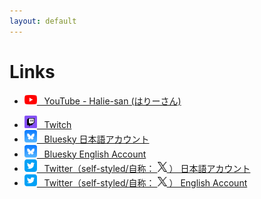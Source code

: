```yaml
---
layout: default
---
```


# Links

* <a href="https://www.youtube.com/@halie-san"> <img src="./img/youtube.png" width="20"> &nbsp; YouTube - Halie-san (はりーさん) </a>
<!-- * <a href="https://www.youtube.com/@halie-san-journey"> <img src="./img/youtube.png" width="20"> &nbsp; YouTube - halie-san Journey Ch. </a> ～ In Preparation/準備中 ～ -->
* <a href="https://www.twitch.tv/haliesan_t"> <img src="./img/twitch.png" width="20"> &nbsp; Twitch </a>
* <a href="https://bsky.app/profile/haliesan.com"> <img src="./img/bluesky.png" width="20"> &nbsp; Bluesky 日本語アカウント </a>
* <a href="https://bsky.app/profile/english.haliesan.com"> <img src="./img/bluesky.png" width="20"> &nbsp; Bluesky English Account </a>
* <a href="https://twitter.com/haliesan_t_jp"> <img src="./img/twitter.png" width="20"> &nbsp; Twitter（self-styled/自称： <img src="./img/x_t.png" width="15"> ） 日本語アカウント </a>
* <a href="https://twitter.com/haliesan_t_en"> <img src="./img/twitter.png" width="20"> &nbsp; Twitter（self-styled/自称： <img src="./img/x_t.png" width="15"> ） English Account </a>
<!-- * <a href="https://haliesan.blogspot.com/"> <img src="./img/blogger.png" width="20"> &nbsp; Blogger </a> ～ In Preparation/準備中 ～ -->

